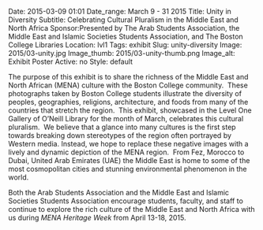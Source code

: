 Date: 2015-03-09 01:01 
Date_range: March 9 - 31 2015
Title: Unity in Diversity 
Subtitle: Celebrating Cultural Pluralism in the Middle East and North Africa
Sponsor:Presented by The Arab Students Association, the Middle East and Islamic Societies Students Association, and The Boston College Libraries
Location: lvl1
Tags: exhibit
Slug: unity-diversity
Image: 2015/03-unity.jpg
Image_thumb: 2015/03-unity-thumb.png
Image_alt: Exhibit Poster
Active: no
Style: default

<p>The purpose of this exhibit is to share the richness of the Middle   East and North African (MENA) culture with the Boston College   community.  These photographs taken by Boston College students   illustrate the diversity of peoples, geographies, religions,   architecture, and foods from many of the countries that stretch the   region.  This exhibit, showcased in the Level One Gallery of O&rsquo;Neill   Library for the month of March, celebrates this cultural pluralism.  We   believe that a glance into many cultures is the first step towards   breaking down stereotypes of the region often portrayed by Western   media. Instead, we hope to replace these negative images with a lively   and dynamic depiction of the MENA region.  From Fez, Morocco to Dubai,   United Arab Emirates (UAE) the Middle East is home to some of the most   cosmopolitan cities and stunning environmental phenomenon in the world.</p>
<p>Both the Arab Students Association and the Middle East and Islamic   Societies Students Association encourage students, faculty, and staff to   continue to explore the rich culture of the Middle East and North   Africa with us during <em>MENA Heritage Week</em> from April 13-18, 2015.</p>
